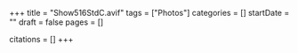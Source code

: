 +++
title = "Show516StdC.avif"
tags = ["Photos"]
categories = []
startDate = ""
draft = false
pages = []

citations = []
+++
